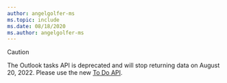 ```yaml
---
author: angelgolfer-ms
ms.topic: include
ms.date: 08/18/2020
ms.author: angelgolfer-ms
---
```


<!-- markdownlint-disable MD041-->

> [!CAUTION]
> The Outlook tasks API is deprecated and will stop returning data on August 20, 2022. Please use the new [To Do API](/graph/api/resources/todo-overview).
